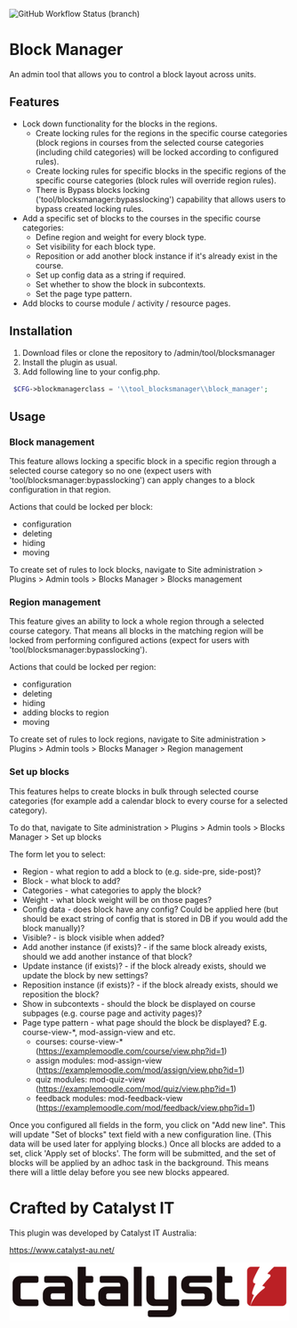 ![GitHub Workflow Status (branch)](https://img.shields.io/github/actions/workflow/status/catalyst/moodle_tool_blocksmanager/ci.yml?branch=master)

# Block Manager #

An admin tool that allows you to control a block layout across units.

## Features ##
* Lock down functionality for the blocks in the regions.
  - Create locking rules for the regions in the specific course categories (block regions in courses from the selected course categories (including child categories) will be locked according to configured rules).
  - Create locking rules for specific blocks in the specific regions of the specific course categories (block rules will override region rules).
  - There is Bypass blocks locking ('tool/blocksmanager:bypasslocking') capability  that allows users to bypass created locking rules. 
* Add a specific set of blocks to the courses in the specific course categories:
  - Define region and weight for every block type.
  - Set visibility for each block type.
  - Reposition or add another block instance if it's already exist in the course.
  - Set up config data as a string if required.
  - Set whether to show the block in subcontexts.
  - Set the page type pattern.
* Add blocks to course module / activity / resource pages.

## Installation ##
1. Download files or clone the repository to /admin/tool/blocksmanager
2. Install the plugin as usual.
3. Add following line to your config.php.

```php
 $CFG->blockmanagerclass = '\\tool_blocksmanager\\block_manager';
```

## Usage ##

### Block management ###
This feature allows locking a specific block in a specific region through a selected course category so no one (expect users with 
'tool/blocksmanager:bypasslocking') can apply changes to a block configuration in that region.

Actions that could be locked per block:
- configuration
- deleting
- hiding 
- moving

To create set of rules to lock blocks, navigate to Site administration > Plugins > Admin tools > Blocks Manager > Blocks management    

### Region management ###
This feature gives an ability to lock a whole region through a selected course category. That means all blocks in the 
matching region will be locked from performing configured actions (expect for users with 'tool/blocksmanager:bypasslocking'). 

Actions that could be locked per region:
- configuration
- deleting
- hiding
- adding blocks to region  
- moving

To create set of rules to lock regions, navigate to Site administration > Plugins > Admin tools > Blocks Manager > Region management

### Set up blocks ### 
This features helps to create blocks in bulk through selected course categories (for example add a calendar block to every course 
for a selected category).

To do  that, navigate to Site administration > Plugins > Admin tools > Blocks Manager > Set up blocks

The form let you to select: 

- Region - what region to add a block to (e.g. side-pre, side-post)?
- Block - what block to add? 
- Categories - what categories to apply the block? 
- Weight - what block weight will be on those pages? 
- Config data - does block have any config? Could be applied here (but should be exact string of config that is stored in DB if you would add the block manually)? 
- Visible? - is block visible when added? 
- Add another instance (if exists)? - if the same block already exists, should we add another instance of that block? 
- Update instance (if exists)? - if the block already exists, should we update the block by new settings? 
- Reposition instance (if exists)? - if the block already exists, should we reposition the block?
- Show in subcontexts - should the block be displayed on course subpages (e.g. course page and activity pages)?
- Page type pattern - what page should the block be displayed? E.g. course-view-*, mod-assign-view and etc.
    - courses: course-view-* (https://examplemoodle.com/course/view.php?id=1)
    - assign modules: mod-assign-view (https://examplemoodle.com/mod/assign/view.php?id=1)
    - quiz modules: mod-quiz-view (https://examplemoodle.com/mod/quiz/view.php?id=1)
    - feedback modules: mod-feedback-view (https://examplemoodle.com/mod/feedback/view.php?id=1)
                                                                                                           
Once you configured all fields in the form, you click on "Add new line". This will update "Set of blocks" text field with a new configuration line. (This data will be used later for applying blocks.) 
Once all blocks are added to a set, click 'Apply set of blocks'. The form will be submitted, and the set of blocks will be applied 
by an adhoc task in the background. This means there will a little delay before you see new blocks appeared.

# Crafted by Catalyst IT


This plugin was developed by Catalyst IT Australia:

https://www.catalyst-au.net/

![Catalyst IT](/pix/catalyst-logo.png?raw=true)
